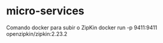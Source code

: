 # micro-services


Comando docker para subir o ZipKin
docker run -p 9411:9411 openzipkin/zipkin:2.23.2
